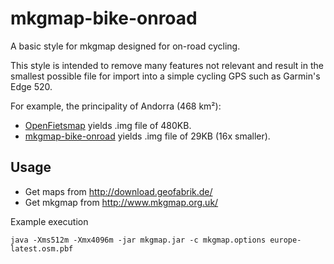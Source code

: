 # mkgmap-bike-onroad

A basic style for mkgmap designed for on-road cycling.

This style is intended to remove many features not relevant and result in the smallest possible file for import into a simple cycling GPS such as Garmin's Edge 520.

For example, the principality of Andorra (468 km²):

- [OpenFietsmap](http://www.openfietsmap.nl/) yields .img file of 480KB.
- [mkgmap-bike-onroad](https://github.com/raintonr/mkgmap-bike-onroad) yields .img file of 29KB (16x smaller).

## Usage

- Get maps from http://download.geofabrik.de/
- Get mkgmap from http://www.mkgmap.org.uk/

Example execution

```
java -Xms512m -Xmx4096m -jar mkgmap.jar -c mkgmap.options europe-latest.osm.pbf
```


